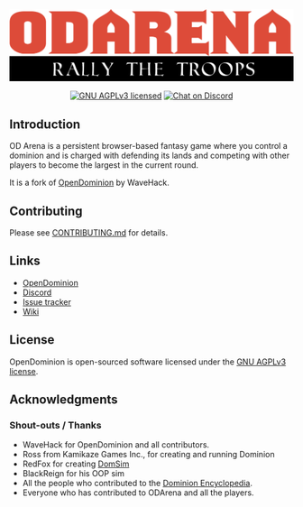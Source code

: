 <p align="center">
  <img src="https://raw.githubusercontent.com/Dr-Eki/ODArena/ODA/app/resources/images/odarena.png" alt="OD Arena">
</p>

<p align="center">
  <a href="https://github.com/Dr-Eki/ODArena/blob/ODA/LICENSE"><img src="https://img.shields.io/github/license/wavehack/opendominion.svg?maxAge=2592000" alt="GNU AGPLv3 licensed"></a>
  <a href="https://discord.gg/HpzetmR"><img src="https://img.shields.io/discord/325315157335212032.svg?label=chat%20&#40;discord&#41;" alt="Chat on Discord"></a>
</p>


## Introduction

OD Arena is a persistent browser-based fantasy game where you control a dominion and is charged with defending its lands and competing with other players to become the largest in the current round.

It is a fork of [OpenDominion](https://www.github.com/WaveHack/OpenDominion/) by WaveHack.

## Contributing

Please see [CONTRIBUTING.md](.github/CONTRIBUTING.md) for details.

## Links

- [OpenDominion](https://beta.opendominion.net)
- [Discord](https://discord.gg/HpzetmR)
- [Issue tracker](https://github.com/Dr-Eki/ODArena/issues)
- [Wiki](https://odarena.miraheze.org/wiki/Main_Page)

## License

OpenDominion is open-sourced software licensed under the [GNU AGPLv3 license](LICENSE).

## Acknowledgments

### Shout-outs / Thanks

- WaveHack for OpenDominion and all contributors.
- Ross from Kamikaze Games Inc., for creating and running Dominion
- RedFox for creating [DomSim](https://dominion.lykanthropos.com/DomSim/)
- BlackReign for his OOP sim
- All the people who contributed to the [Dominion Encyclopedia](http://web.archive.org/web/20141017235815/http://dominion.lykanthropos.com/wiki/index.php/Main_Page).
- Everyone who has contributed to ODArena and all the players.
